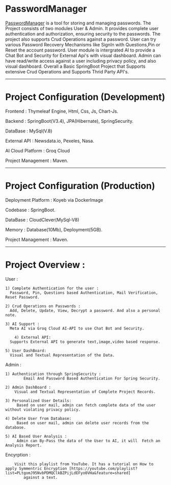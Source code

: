 # PasswordManager
[PasswordManager](https://passwordmanager.koyeb.app/PasswordManager/Module) is a tool for storing and managing passwords. The Project consists of two modules User & Admin. It provides complete user authentication and authorization, ensuring security to the passwords. The project also supports Crud Operations against a password. User can try various Password Recovery Mechanisms like SignIn with Questions,Pin or Reset the account password. User module is intergrated AI to provide a Chat Bot and Security for External Api's with visual dashboard. Admin can have read/write access against a user including privacy policy, and also visual dashboard. Overall a Basic SpringBoot Project that Supports extensive Crud Operations and Supports Thrid Party API's.
________________________________________________

# Project Configuration (Development)
Frontend           : Thymeleaf Engine, Html, Css, Js, Chart-Js.

Backend            : SpringBoot(V3.4), JPA(Hibernate), SpringSecurity.     

DataBase           : MySql(V.8)

External API       : Newsdata.io, Pexeles, Nasa.

AI Cloud Platform  : Groq Cloud

Project Management : Maven.

________________________________________________

# Project Configuration (Production)
Deployment Platform : Koyeb via DockerImage

Codebase            : SpringBoot.     

DataBase            : CloudClever(MySql-V8)

Memory              : Database(10Mb), Deployment(5GB).  

Project Management  : Maven.

_______________________________________________

# Project Overview : 

  User : 
  
  	1) Complete Authentication for the user :
   	  Password, Pin, Questions based Authentication, Mail Verification, Reset Password.
        
	2) Crud Operations on Passwords :
 	  Add, Delete, Update, View, Decrypt a password. And also a personal note.

	3) AI Support :
	  Meta AI via Groq Cloud AI-API to use Chat Bot and Security.	

        4) External API: 
	  Supports External API to generate text,image,video based response.	

	5) User DashBoard:
 	  Visual and Textual Representation of the Data.
        
   Admin :
   
   	1) Authentication through SpringSecurity :
    	    Email And Password Based Authentication For Spring Security.
	  
	2) Admin DashBoard :
 	    Visual and Textual Representation of Complete Project Records.
         
	3) Personalized User Details:
	     Based on user mail, admin can fetch complete data of the user without violating privacy policy.
        
	4) Delete User from Database:
	     Based on user mail, admin can delete user records from the database.
        
	5) AI Based User Analysis :
 	     Admin can By-Pass the data of the User to AI, it will  Fetch an Analysis Report.
       
 Encyrption : 
 		
   		Visit this playlist from YouTube. It has a tutorial on How to apply Symmentric Encryption [https://youtube.com/playlist?list=PLtgomJ95NvbPDMQClkBZPijLdEFyo0VHa&feature=shared]
     		against a text.
